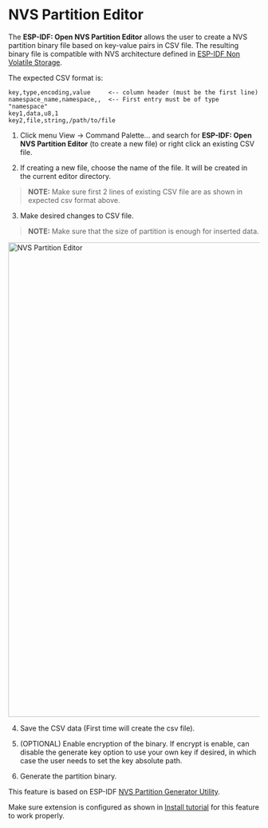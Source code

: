 # NVS Partition Editor

The **ESP-IDF: Open NVS Partition Editor** allows the user to create a NVS partition binary file based on key-value pairs in CSV file. The resulting binary file is compatible with NVS architecture defined in [ESP-IDF Non Volatile Storage](https://docs.espressif.com/projects/esp-idf/en/latest/esp32/api-reference/storage/nvs_flash.html).

The expected CSV format is:

```
key,type,encoding,value     <-- column header (must be the first line)
namespace_name,namespace,,  <-- First entry must be of type "namespace"
key1,data,u8,1
key2,file,string,/path/to/file
```

1. Click menu View -> Command Palette... and search for **ESP-IDF: Open NVS Partition Editor** (to create a new file) or right click an existing CSV file.

2. If creating a new file, choose the name of the file. It will be created in the current editor directory.

> **NOTE:** Make sure first 2 lines of existing CSV file are as shown in expected csv format above.

3. Make desired changes to CSV file.

> **NOTE:** Make sure that the size of partition is enough for inserted data.

<p>
  <img src="../../media/tutorials/nvs/nvs_partition_editor.png" alt="NVS Partition Editor" width="950">
</p>

4. Save the CSV data (First time will create the csv file).

5. (OPTIONAL) Enable encryption of the binary. If encrypt is enable, can disable the generate key option to use your own key if desired, in which case the user needs to set the key absolute path.

6. Generate the partition binary.

This feature is based on ESP-IDF [NVS Partition Generator Utility](https://docs.espressif.com/projects/esp-idf/en/latest/esp32/api-reference/storage/nvs_partition_gen.html).

Make sure extension is configured as shown in [Install tutorial](./install.md) for this feature to work properly.
